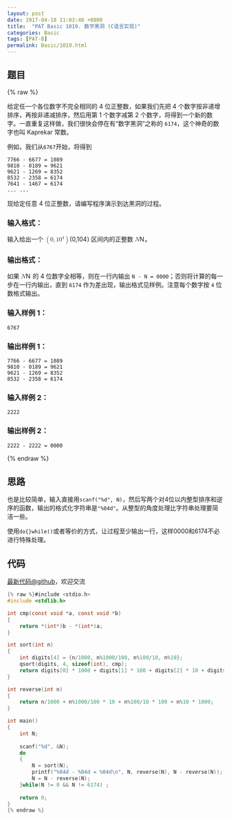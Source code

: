 ```yaml
---
layout: post
date: 2017-04-18 11:03:48 +0800
title:  "PAT Basic 1019. 数字黑洞 (C语言实现)"
categories: Basic
tags: [PAT-B]
permalink: Basic/1019.html
---
```


## 题目

{% raw %}<div class="ques-view"><p>给定任一个各位数字不完全相同的 4 位正整数，如果我们先把 4 个数字按非递增排序，再按非递减排序，然后用第 1 个数字减第 2 个数字，将得到一个新的数字。一直重复这样做，我们很快会停在有“数字黑洞”之称的 <code>6174</code>，这个神奇的数字也叫 Kaprekar 常数。</p>
<p>例如，我们从<code>6767</code>开始，将得到</p>
<pre><code>7766 - 6677 = 1089
9810 - 0189 = 9621
9621 - 1269 = 8352
8532 - 2358 = 6174
7641 - 1467 = 6174
... ...
</code></pre><p>现给定任意 4 位正整数，请编写程序演示到达黑洞的过程。</p>
<h3 id="-">输入格式：</h3>
<p>输入给出一个 <span class="katex"><span class="katex-mathml"><math><mrow><mo>(</mo><mn>0</mn><mo separator="true">,</mo><mn>1</mn><msup><mn>0</mn><mn>4</mn></msup><mo>)</mo></mrow>(0, 10^4)</math></span><span aria-hidden="true" class="katex-html"><span class="strut" style="height:0.8141079999999999em;"></span><span class="strut bottom" style="height:1.064108em;vertical-align:-0.25em;"></span><span class="base textstyle uncramped"><span class="mopen">(</span><span class="mord mathrm">0</span><span class="mpunct">,</span><span class="mord mathrm">1</span><span class="mord"><span class="mord mathrm">0</span><span class="msupsub"><span class="vlist"><span style="top:-0.363em;margin-right:0.05em;"><span class="fontsize-ensurer reset-size5 size5"><span style="font-size:0em;">​</span></span><span class="reset-textstyle scriptstyle uncramped mtight"><span class="mord mathrm mtight">4</span></span></span><span class="baseline-fix"><span class="fontsize-ensurer reset-size5 size5"><span style="font-size:0em;">​</span></span>​</span></span></span></span><span class="mclose">)</span></span></span></span> 区间内的正整数 <span class="katex"><span class="katex-mathml"><math><mrow><mi>N</mi></mrow>N</math></span><span aria-hidden="true" class="katex-html"><span class="strut" style="height:0.68333em;"></span><span class="strut bottom" style="height:0.68333em;vertical-align:0em;"></span><span class="base textstyle uncramped"><span class="mord mathit" style="margin-right:0.10903em;">N</span></span></span></span>。</p>
<h3 id="-">输出格式：</h3>
<p>如果 <span class="katex"><span class="katex-mathml"><math><mrow><mi>N</mi></mrow>N</math></span><span aria-hidden="true" class="katex-html"><span class="strut" style="height:0.68333em;"></span><span class="strut bottom" style="height:0.68333em;vertical-align:0em;"></span><span class="base textstyle uncramped"><span class="mord mathit" style="margin-right:0.10903em;">N</span></span></span></span> 的 4 位数字全相等，则在一行内输出 <code>N - N = 0000</code>；否则将计算的每一步在一行内输出，直到 <code>6174</code> 作为差出现，输出格式见样例。注意每个数字按 <code>4</code> 位数格式输出。</p>
<h3 id="-1-">输入样例 1：</h3>
<pre><code class="lang-in">6767
</code></pre>
<h3 id="-1-">输出样例 1：</h3>
<pre><code class="lang-out">7766 - 6677 = 1089
9810 - 0189 = 9621
9621 - 1269 = 8352
8532 - 2358 = 6174
</code></pre>
<h3 id="-2-">输入样例 2：</h3>
<pre><code class="lang-in">2222
</code></pre>
<h3 id="-2-">输出样例 2：</h3>
<pre><code class="lang-out">2222 - 2222 = 0000
</code></pre>
</div>{% endraw %}

## 思路

也是比较简单，输入直接用`scanf("%d", N)`，然后写两个对4位以内整型排序和逆序的函数，输出的格式化字符串是`"%04d"`。从整型的角度处理比字符串处理要简洁一些。

使用`do{}while()`或者等价的方式，让过程至少输出一行，这样0000和6174不必进行特殊处理。

## 代码

[最新代码@github](https://github.com/OliverLew/PAT/blob/master/PATBasic/1019.c)，欢迎交流
```c
{% raw %}#include <stdio.h>
#include <stdlib.h>

int cmp(const void *a, const void *b) 
{
    return *(int*)b - *(int*)a;
}

int sort(int n)
{
    int digits[4] = {n/1000, n%1000/100, n%100/10, n%10};
    qsort(digits, 4, sizeof(int), cmp);
    return digits[0] * 1000 + digits[1] * 100 + digits[2] * 10 + digits[3];
}

int reverse(int n)
{
    return n/1000 + n%1000/100 * 10 + n%100/10 * 100 + n%10 * 1000;
}

int main()
{
    int N;
    
    scanf("%d", &N);
    do
    {
        N = sort(N);
        printf("%04d - %04d = %04d\n", N, reverse(N), N - reverse(N));
        N = N - reverse(N);
    }while(N != 0 && N != 6174) ;
    
    return 0;
}
{% endraw %}
```